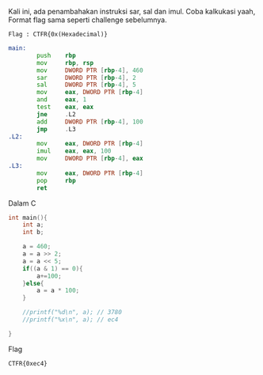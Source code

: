 Kali ini, ada penambahakan instruksi sar, sal dan imul. Coba kalkukasi yaah, Format flag sama seperti challenge sebelumnya.

```
Flag : CTFR{0x(Hexadecimal)}
```

```asm
main:
        push    rbp
        mov     rbp, rsp
        mov     DWORD PTR [rbp-4], 460
        sar     DWORD PTR [rbp-4], 2
        sal     DWORD PTR [rbp-4], 5
        mov     eax, DWORD PTR [rbp-4]
        and     eax, 1
        test    eax, eax
        jne     .L2
        add     DWORD PTR [rbp-4], 100
        jmp     .L3
.L2:
        mov     eax, DWORD PTR [rbp-4]
        imul    eax, eax, 100
        mov     DWORD PTR [rbp-4], eax
.L3:
        mov     eax, DWORD PTR [rbp-4]
        pop     rbp
        ret

```

Dalam C 

```c
int main(){
    int a;
    int b;

    a = 460;
    a = a >> 2;
    a = a << 5;
    if((a & 1) == 0){
        a+=100;
    }else{
        a = a * 100;
    }

    //printf("%d\n", a); // 3780
    //printf("%x\n", a); // ec4

}
```

Flag 

```
CTFR{0xec4}
```
